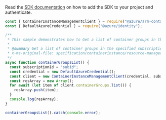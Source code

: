 Read the [SDK documentation](https://github.com/Azure/azure-sdk-for-js/blob/%40azure%2Farm-containerinstance_8.1.0/sdk/containerinstance/arm-containerinstance/README.md) on how to add the SDK to your project and authenticate.

```javascript
const { ContainerInstanceManagementClient } = require("@azure/arm-containerinstance");
const { DefaultAzureCredential } = require("@azure/identity");

/**
 * This sample demonstrates how to Get a list of container groups in the specified subscription. This operation returns properties of each container group including containers, image registry credentials, restart policy, IP address type, OS type, state, and volumes.
 *
 * @summary Get a list of container groups in the specified subscription. This operation returns properties of each container group including containers, image registry credentials, restart policy, IP address type, OS type, state, and volumes.
 * x-ms-original-file: specification/containerinstance/resource-manager/Microsoft.ContainerInstance/stable/2021-10-01/examples/ContainerGroupsList.json
 */
async function containerGroupsList() {
  const subscriptionId = "subid";
  const credential = new DefaultAzureCredential();
  const client = new ContainerInstanceManagementClient(credential, subscriptionId);
  const resArray = new Array();
  for await (let item of client.containerGroups.list()) {
    resArray.push(item);
  }
  console.log(resArray);
}

containerGroupsList().catch(console.error);
```
